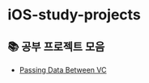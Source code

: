 # iOS-study-projects
## :books: 공부 프로젝트 모음
- [Passing Data Between VC](https://github.com/minseongkim97/iOS-study-projects/tree/Passing-Data-Between-VC)
